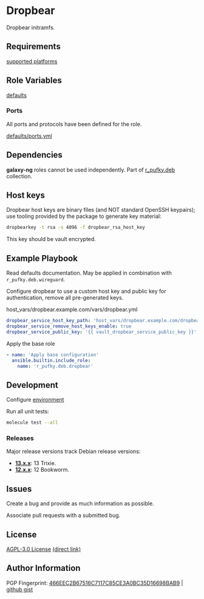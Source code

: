 # Dropbear
Dropbear initramfs.

## Requirements
[supported platforms](https://github.com/r-pufky/ansible_dropbear/blob/main/meta/main.yml)

## Role Variables
[defaults](https://github.com/r-pufky/ansible_dropbear/tree/main/defaults/main)

### Ports
All ports and protocols have been defined for the role.

[defaults/ports.yml](https://github.com/r-pufky/ansible_dropbear/blob/main/defaults/main/ports.yml)

## Dependencies
**galaxy-ng** roles cannot be used independently. Part of
[r_pufky.deb](https://github.com/r-pufky/ansible_collection_deb) collection.

## Host keys
Dropbear host keys are binary files (and NOT standard OpenSSH keypairs); use
tooling provided by the package to generate key material:

``` bash
dropbearkey -t rsa -s 4096 -f dropbear_rsa_host_key
```

This key should be vault encrypted.

## Example Playbook
Read defaults documentation. May be applied in combination with
`r_pufky.deb.wireguard`.

Configure dropbear to use a custom host key and public key for authentication,
remove all pre-generated keys.

host_vars/dropbear.example.com/vars/dropbear.yml
``` yaml
dropbear_service_host_key_path: 'host_vars/dropbear.example.com/dropbear_rsa_host_key'
dropbear_service_remove_host_keys_enable: true
dropbear_service_public_key: '{{ vault_dropbear_service_public_key }}'
```

Apply the base role
``` yaml
- name: 'Apply base configuration'
  ansible.builtin.include_role:
    name: 'r_pufky.deb.dropbear'
```

## Development
Configure [environment](https://github.com/r-pufky/ansible_collection_docs/blob/main/dev/environment/README.md)

Run all unit tests:
``` bash
molecule test --all
```

### Releases
Major release versions track Debian release versions:

* **[13.x.x](https://github.com/r-pufky/ansible_dropbear)**: 13 Trixie.
* **[12.x.x](https://github.com/r-pufky/ansible_dropbear/tree/12.x)**: 12 Bookworm.

## Issues
Create a bug and provide as much information as possible.

Associate pull requests with a submitted bug.

## License
[AGPL-3.0 License](https://www.tldrlegal.com/license/gnu-affero-general-public-license-v3-agpl-3-0)
 [(direct link)](https://github.com/r-pufky/ansible_dropbear/blob/main/LICENSE)

## Author Information
PGP Fingerprint: [466EEC2B67516C7117C85CE3A0BC35D16698BAB9](https://keys.openpgp.org/vks/v1/by-fingerprint/466EEC2B67516C7117C85CE3A0BC35D16698BAB9)
| [github gist](https://gist.github.com/r-pufky/a8df36977c55b5bb20829267c4c49d22)
